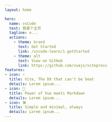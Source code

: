 ```yaml
---
layout: home

hero:
  name: vsCode
  text: 我是个主页
  tagline: e...
  actions:
    - theme: brand
      text: Get Started
      link: /vscode-learn/1.getStarted
    - theme: alt
      text: View on GitHub
      link: https://github.com/vuejs/vitepress
features:
- icon: ⚡️
  title: Vite, The DX that can't be beat
  details: Lorem ipsum...
- icon: 🖖
  title: Power of Vue meets Markdown
  details: Lorem ipsum...
- icon: 🛠️
  title: Simple and minimal, always
  details: Lorem ipsum...
---
```


